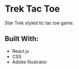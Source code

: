 # Trek Tac Toe
Star Trek styled tic tac toe game.

## Built With:
* React.js
* CSS
* Adobe Illustrator
